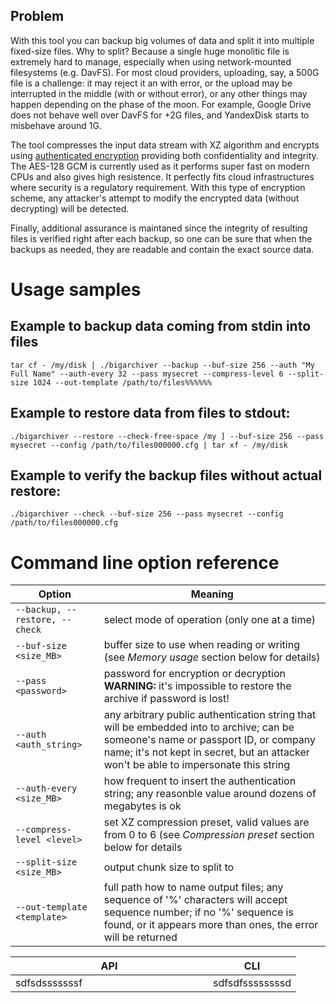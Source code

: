 ## Problem

With this tool you can backup big volumes of data and split it into multiple fixed-size files. Why to split? Because a single huge monolitic file is extremely hard to manage, especially when using network-mounted filesystems (e.g. DavFS). For most cloud providers, uploading, say, a 500G file is a challenge: it may reject it an with error, or the upload may be interrupted in the middle (with or without error), or any other things may happen depending on the phase of the moon. For example, Google Drive does not behave well over DavFS for +2G files, and YandexDisk starts to misbehave around 1G.

The tool compresses the input data stream with XZ algorithm and encrypts using [authenticated encryption](https://en.wikipedia.org/wiki/Authenticated_encryption) providing both confidentiality and integrity. The AES-128 GCM is currently used as it performs super fast on modern CPUs and also gives high resistence. It perfectly fits cloud infrastructures where security is a regulatory requirement. With this type of encryption scheme, any attacker's attempt to modify the encrypted data (without decrypting) will be detected.

Finally, additional assurance is maintaned since the integrity of resulting files is verified right after each backup, so one can be sure that when the backups as needed, they are readable and contain the exact source data.

# Usage samples

## Example to backup data coming from stdin into files

`tar cf - /my/disk | ./bigarchiver --backup --buf-size 256 --auth "My Full Name" --auth-every 32 --pass mysecret --compress-level 6 --split-size 1024 --out-template /path/to/files%%%%%%`

## Example to restore data from files to stdout:

`./bigarchiver --restore --check-free-space /my ] --buf-size 256 --pass mysecret --config /path/to/files000000.cfg | tar xf - /my/disk`

## Example to verify the backup files without actual restore:

`./bigarchiver --check --buf-size 256 --pass mysecret --config /path/to/files000000.cfg`

# Command line option reference

| Option | Meaning |
|---|---|
| `--backup, --restore, --check` | select mode of operation (only one at a time) |
| `--buf-size <size_MB>` | buffer size to use when reading or writing (see _Memory usage_ section below for details) |
| `--pass <password>` | password for encryption or decryption<br/>**WARNING:** it's impossible to restore the archive if password is lost! |
| `--auth <auth_string>` | any arbitrary public authentication string that will be embedded into to archive; can be someone's name or passport ID, or company name; it's not kept in secret, but an attacker won't be able to impersonate this string |
| `--auth-every <size_MB>` | how frequent to insert the authentication string; any reasonble value around dozens of megabytes is ok |
| `--compress-level <level>` | set XZ compression preset, valid values are from 0 to 6 (see _Compression preset_ section below for details |
| `--split-size <size_MB>` | output chunk size to split to |
| `--out-template <template>` | full path how to name output files; any sequence of '%' characters will accept sequence number; if no '%' sequence is found, or it appears more than ones, the error will be returned |

<table>
    <thead>
        <tr width="100%">
            <th width="300px">API</th>
            <th>CLI</th>
        </tr>
    </thead>
<tbody>
    <tr>
        <td>sdfsdsssssssf</td>
        <td>sdfsdfssssssssd</td>
    </tr>
    </tbody>
</table>


